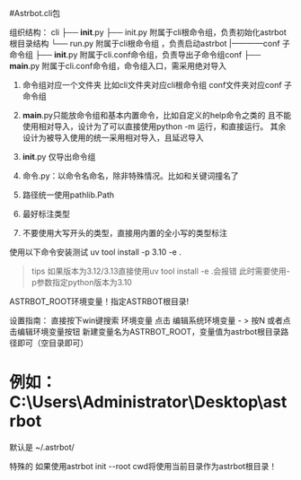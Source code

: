 #Astrbot.cli包

组织结构：
cli
├── __init__.py
├── init.py 附属于cli根命令组，负责初始化astrbot 根目录结构
└── run.py 附属于cli根命令组 ，负责启动astrbot
|————conf 子命令组
    ├── __init__.py 附属于cli.conf命令组，负责导出子命令组conf
    ├── __main__.py 附属于cli.conf命令组，命令组入口，需采用绝对导入

1. 命令组对应一个文件夹
比如cli文件夹对应cli根命令组
conf文件夹对应conf 子命令组

2. __main__.py只能放命令组和基本内置命令，比如自定义的help命令之类的
且不能使用相对导入，设计为了可以直接使用python -m 运行，和直接运行。
其余设计为被导入使用的统一采用相对导入，且延迟导入

3. __init__.py 仅导出命令组

4. 命令.py：以命令名命名，除非特殊情况。比如和关键词撞名了

5. 路径统一使用pathlib.Path

6. 最好标注类型

7. 不要使用大写开头的类型，直接用内置的全小写的类型标注



使用以下命令安装测试
uv tool install -p 3.10 -e .

> tips
如果版本为3.12/3.13直接使用uv tool install -e .会报错
此时需要使用-p参数指定python版本为3.10


ASTRBOT_ROOT环境变量！指定ASTRBOT根目录!

设置指南：
直接按下win键搜索 环境变量
点击 编辑系统环境变量 - > 按N 或者点击编辑环境变量按钮
新建变量名为ASTRBOT_ROOT，变量值为astrbot根目录路径即可（空目录即可）
# 例如：C:\Users\Administrator\Desktop\astrbot

默认是 ~/.astrbot/

特殊的
如果使用astrbot init --root cwd将使用当前目录作为astrbot根目录！

